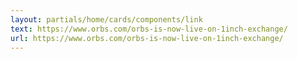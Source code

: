 ```yaml
---
layout: partials/home/cards/components/link
text: https://www.orbs.com/orbs-is-now-live-on-1inch-exchange/
url: https://www.orbs.com/orbs-is-now-live-on-1inch-exchange/
---
```


